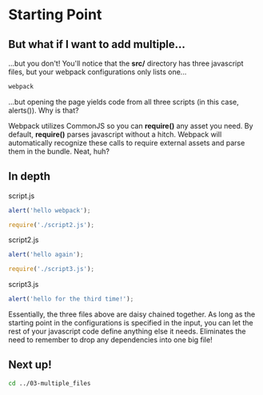 # Starting Point

## But what if I want to add multiple...

...but you don't!  You'll notice that the **src/** directory has three javascript files, but your webpack configurations only lists one...

```bash
webpack
```

...but opening the page yields code from all three scripts (in this case, alerts()).  Why is that?

Webpack utilizes CommonJS so you can **require()** any asset you need.  By default, **require()** parses javascript without a hitch.  Webpack will automatically recognize these calls to require external assets and parse them in the bundle.  Neat, huh?

## In depth

script.js
```js
alert('hello webpack');

require('./script2.js');
```

script2.js
```js
alert('hello again');

require('./script3.js');
```

script3.js
```js
alert('hello for the third time!');
```

Essentially, the three files above are daisy chained together.  As long as the starting point in the configurations is specified in the input, you can let the rest of your javascript code define anything else it needs.  Eliminates the need to remember to drop any dependencies into one big file!

## Next up!

```bash
cd ../03-multiple_files
```
